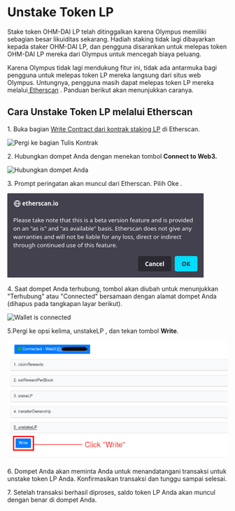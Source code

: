 # Unstake Token LP

Stake token OHM-DAI LP telah ditinggalkan karena Olympus memiliki sebagian besar likuiditas sekarang. Hadiah staking tidak lagi dibayarkan kepada staker OHM-DAI LP, dan pengguna disarankan untuk melepas token OHM-DAI LP mereka dari Olympus untuk mencegah biaya peluang.

Karena Olympus tidak lagi mendukung fitur ini, tidak ada antarmuka bagi pengguna untuk melepas token LP mereka langsung dari situs web Olympus. Untungnya, pengguna masih dapat melepas token LP mereka melalui[ Etherscan](https://etherscan.io) . Panduan berikut akan menunjukkan caranya.

## Cara Unstake Token LP melalui Etherscan

1\. Buka bagian [Write Contract dari kontrak staking LP](https://etherscan.io/address/0xF11f0F078BfaF05a28Eac345Bb84fcb2a3722223#writeContract) di Etherscan.

![Pergi ke bagian Tulis Kontrak](../.gitbook/assets/write\_contract.png)

2\. Hubungkan dompet Anda dengan menekan tombol **Connect to Web3.**

![Hubungkan dompet Anda](../.gitbook/assets/connect\_wallet.png)

3\. Prompt peringatan akan muncul dari Etherscan. Pilih Oke .

![Abaikan pesan peringatan](../.gitbook/assets/warning.png)

4\. Saat dompet Anda terhubung, tombol akan diubah untuk menunjukkan "Terhubung" atau "Connected" bersamaan dengan alamat dompet Anda (dihapus pada tangkapan layar berikut).

![Wallet is connected](../.gitbook/assets/wallet\_connected.png)

5.Pergi ke opsi kelima, unstakeLP , dan tekan tombol **Write**.

![Klik "Write"](../.gitbook/assets/write.png)

6\. Dompet Anda akan meminta Anda untuk menandatangani transaksi untuk unstake token LP Anda. Konfirmasikan transaksi dan tunggu sampai selesai.

7\. Setelah transaksi berhasil diproses, saldo token LP Anda akan muncul dengan benar di dompet Anda.
